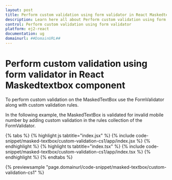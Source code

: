 ```yaml
---
layout: post
title: Perform custom validation using form validator in React Maskedtextbox component | Syncfusion
description: Learn here all about Perform custom validation using form validator in Syncfusion React Maskedtextbox component of Syncfusion Essential JS 2 and more.
control: Perform custom validation using form validator 
platform: ej2-react
documentation: ug
domainurl: ##DomainURL##
---
```


# Perform custom validation using form validator in React Maskedtextbox component

To perform custom validation on the MaskedTextBox use the FormValidator along with custom validation rules.

In the following example, the MaskedTextBox is validated for invalid mobile number by adding custom validation in the rules collection of the FormValidator.

{% tabs %}
{% highlight js tabtitle="index.jsx" %}
{% include code-snippet/masked-textbox/custom-validation-cs1/app/index.jsx %}
{% endhighlight %}
{% highlight ts tabtitle="index.tsx" %}
{% include code-snippet/masked-textbox/custom-validation-cs1/app/index.tsx %}
{% endhighlight %}
{% endtabs %}

 {% previewsample "page.domainurl/code-snippet/masked-textbox/custom-validation-cs1" %}